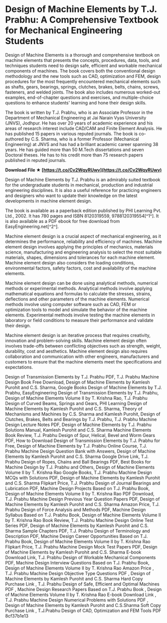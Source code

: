 
 
# Design of Machine Elements by T.J. Prabhu: A Comprehensive Textbook for Mechanical Engineering Students
 
Design of Machine Elements is a thorough and comprehensive textbook on machine elements that presents the concepts, procedures, data, tools, and techniques students need to design safe, efficient and workable mechanical components of machines. The book covers both the conventional design methodology and the new tools such as CAD, optimization and FEM, design procedures for the most frequently encountered mechanical elements such as shafts, gears, bearings, springs, clutches, brakes, belts, chains, screws, fasteners, and welded joints. The book also includes numerous worked-out examples, end-of-chapter questions and exercises, and multiple-choice questions to enhance students' learning and hone their design skills.
 
The book is written by T.J. Prabhu, who is an Associate Professor in the Department of Mechanical Engineering at Jai Narain Vyas University (JNVS), Jodhpur. He has over 20 years of academic experience and his areas of research interest include CAD/CAM and Finite Element Analysis. He has published 15 papers in various reputed journals. The book is co-authored by C.S. Sharma, who is a former Professor (Mechanical Engineering) at JNVS and has had a brilliant academic career spanning 38 years. He has guided more than 50 M.Tech dissertations and seven Doctoral theses. He has to his credit more than 75 research papers published in reputed journals.
 
**Download File ★ [https://t.co/Cv2WqyRUwv](https://t.co/Cv2WqyRUwv)**


 
Design of Machine Elements by T.J. Prabhu is an admirably suited textbook for the undergraduate students in mechanical, production and industrial engineering disciplines. It is also a useful reference for practicing engineers and designers who want to update their knowledge on the latest developments in machine element design.
 
The book is available as a paperback edition published by PHI Learning Pvt. Ltd., 2002. It has 780 pages and ISBN 8120319559, 9788120319554[^1^]. It is also available as a PDF ebook for free download from EasyEngineering.net[^2^].
  
Machine element design is a crucial aspect of mechanical engineering, as it determines the performance, reliability and efficiency of machines. Machine element design involves applying the principles of mechanics, materials science, manufacturing and engineering analysis to select the most suitable materials, shapes, dimensions and tolerances for each machine element. Machine element design also considers the loading conditions, environmental factors, safety factors, cost and availability of the machine elements.
 
Machine element design can be done using analytical methods, numerical methods or experimental methods. Analytical methods involve applying mathematical equations and formulas to calculate the stresses, strains, deflections and other parameters of the machine elements. Numerical methods involve using computer software such as CAD, FEM or optimization tools to model and simulate the behavior of the machine elements. Experimental methods involve testing the machine elements in laboratory or field conditions to measure their performance and validate their design.
 
Machine element design is an iterative process that requires creativity, innovation and problem-solving skills. Machine element design often involves trade-offs between conflicting objectives such as strength, weight, durability, cost and aesthetics. Machine element design also requires collaboration and communication with other engineers, manufacturers and customers to ensure that the machine elements meet the specifications and expectations.
 
Design of Transmission Elements by T.J. Prabhu PDF,  T.J. Prabhu Machine Design Book Free Download,  Design of Machine Elements by Kamlesh Purohit and C.S. Sharma,  Google Books Design of Machine Elements by T.J. Prabhu,  EasyEngineering Design of Transmission Elements by T.J. Prabhu,  Design of Machine Elements Volume II by T. Krishna Rao,  T.J. Prabhu Design of Curved Beams, Springs and Gears,  PHI Learning Design of Machine Elements by Kamlesh Purohit and C.S. Sharma,  Theory of Mechanisms and Machines by C.S. Sharma and Kamlesh Purohit,  Design of Clutches, Brakes, Belts and Bearings by T.J. Prabhu,  T.J. Prabhu Machine Design Lecture Notes PDF,  Design of Machine Elements by T.J. Prabhu Solutions Manual,  Kamlesh Purohit and C.S. Sharma Machine Elements Book Review,  T.J. Prabhu Design of Spur, Helical, Bevel and Worm Gears PDF,  How to Download Design of Transmission Elements by T.J. Prabhu for Free,  Design of Machine Elements by T.J. Prabhu Online Course,  T.J. Prabhu Machine Design Question Bank with Answers,  Design of Machine Elements by Kamlesh Purohit and C.S. Sharma Google Drive Link,  T.J. Prabhu Design of Ropes, Chains and Ball Bearings PDF,  Best Books for Machine Design by T.J. Prabhu and Others,  Design of Machine Elements Volume II by T. Krishna Rao Google Books,  T.J. Prabhu Machine Design MCQs with Solutions PDF,  Design of Machine Elements by Kamlesh Purohit and C.S. Sharma Flipkart Price,  T.J. Prabhu Design of Journal Bearings and Lubrication PDF,  Machine Design Projects Based on T.J. Prabhu Book,  Design of Machine Elements Volume II by T. Krishna Rao PDF Download,  T.J. Prabhu Machine Design Previous Year Question Papers PDF,  Design of Machine Elements by Kamlesh Purohit and C.S. Sharma Amazon Price,  T.J. Prabhu Design of Force Analysis and Methods PDF,  Machine Design Syllabus Based on T.J. Prabhu Book,  Design of Machine Elements Volume II by T. Krishna Rao Book Review,  T.J. Prabhu Machine Design Online Test Series PDF,  Design of Machine Elements by Kamlesh Purohit and C.S. Sharma Sample Chapters PDF,  T.J. Prabhu Design of Terminology and Description PDF,  Machine Design Career Opportunities Based on T.J. Prabhu Book,  Design of Machine Elements Volume II by T. Krishna Rao Flipkart Price,  T.J. Prabhu Machine Design Mock Test Papers PDF,  Design of Machine Elements by Kamlesh Purohit and C.S. Sharma E-book Download Link,  T.J. Prabhu Design of Workable Mechanical Components PDF,  Machine Design Interview Questions Based on T.J. Prabhu Book,  Design of Machine Elements Volume II by T. Krishna Rao Amazon Price ,  T.J. Prabhu Machine Design Objective Type Questions PDF ,  Design of Machine Elements by Kamlesh Purohit and C.S. Sharma Hard Copy Purchase Link ,  T.J. Prabhu Design of Safe, Efficient and Optimal Machines PDF ,  Machine Design Research Papers Based on T.J. Prabhu Book ,  Design of Machine Elements Volume II by T. Krishna Rao E-book Download Link ,  T.J. Prabhu Machine Design Numerical Problems with Solutions PDF ,  Design of Machine Elements by Kamlesh Purohit and C.S.Sharma Soft Copy Purchase Link ,  T.J.Prabhu Design of CAD, Optimization and FEM Tools PDF
 8cf37b1e13
 
